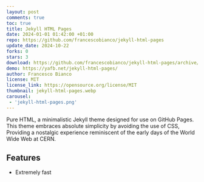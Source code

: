 ```yaml
---
layout: post
comments: true
toc: true
title: Jekyll HTML Pages
date: 2024-01-01 01:42:00 +01:00
repo: https://github.com/francescobianco/jekyll-html-pages
update_date: 2024-10-22
forks: 0
stars: 3
download: https://github.com/francescobianco/jekyll-html-pages/archive/gh-pages.zip
demo: https://yafb.net/jekyll-html-pages/
author: Francesco Bianco
license: MIT
license_link: https://opensource.org/license/MIT
thumbnail: jekyll-html-pages.webp
carousel:
 - 'jekyll-html-pages.png'
---
```


Pure HTML, a minimalistic Jekyll theme designed for use on GitHub Pages. This theme embraces absolute simplicity by avoiding the use of CSS,
Providing a nostalgic experience reminiscent of the early days of the World Wide Web at CERN.

## Features

* Extremely fast
